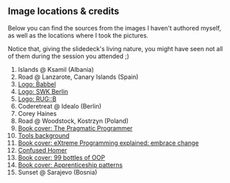 ## Image locations & credits

Below you can find the sources from the images I haven't authored myself, as well as the locations where I took the pictures.

Notice that, giving the slidedeck's living nature, you might have seen not all of them during the session you attended ;)

1. Islands @ Ksamil (Albania)
1. Road @ Lanzarote, Canary Islands (Spain)
1. [Logo: Babbel](https://babbel.com/press)
1. [Logo: SWK Berlin](https://www.meetup.com/Software-Craftsmanship-Berlin/
)
1. [Logo: RUG::B](https://twitter.com/rug_b)
1. Coderetreat @ Idealo (Berlin)
1. Corey Haines
1. Road @ Woodstock, Kostrzyn (Poland)
1. [Book cover: The Pragmatic Programmer]()
1. [Tools background ](https://www.pexels.com/photo/tool-set-on-plank-175039/)
1. [Book cover: eXtreme Programming explained: embrace change](https://www.amazon.com/Extreme-Programming-Explained-Embrace-Change/dp/0321278658)
1. [Confused Homer](http://m.mini-fondos.com/en/wallpaper/4844)
1. [Book cover: 99 bottles of OOP](https://www.sandimetz.com/99bottles/)
1. [Book cover: Apprenticeship patterns](https://www.antilibrari.es/wp-content/uploads/2016/08/056-apprenticeship-patterns.jpg)
1. Sunset @ Sarajevo (Bosnia)
